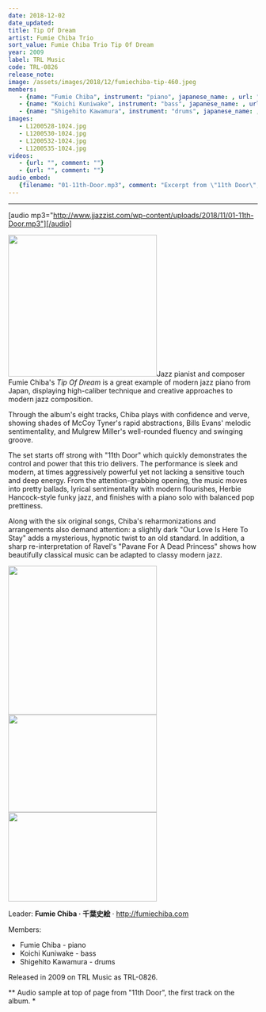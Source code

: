 ```yaml
---
date: 2018-12-02
date_updated: 
title: Tip Of Dream
artist: Fumie Chiba Trio
sort_value: Fumie Chiba Trio Tip Of Dream
year: 2009
label: TRL Music
code: TRL-0826
release_note: 
image: /assets/images/2018/12/fumiechiba-tip-460.jpeg
members:
   - {name: "Fumie Chiba", instrument: "piano", japanese_name: , url: ""}
   - {name: "Koichi Kuniwake", instrument: "bass", japanese_name: , url: ""}
   - {name: "Shigehito Kawamura", instrument: "drums", japanese_name: , url: ""}
images: 
   - L1200528-1024.jpg
   - L1200530-1024.jpg
   - L1200532-1024.jpg
   - L1200535-1024.jpg
videos: 
   - {url: "", comment: ""}
   - {url: "", comment: ""}
audio_embed:
   {filename: "01-11th-Door.mp3", comment: "Excerpt from \"11th Door\", the first track on the album:"}
---
```

---
[audio mp3="http://www.jjazzist.com/wp-content/uploads/2018/11/01-11th-Door.mp3"][/audio]

<a href="http://www.jjazzist.com/wp-content/uploads/2018/11/L1200528.jpg"><img class="size-medium wp-image-3115 alignright" src="http://www.jjazzist.com/wp-content/uploads/2018/11/L1200528-300x286.jpg" alt="" width="300" height="286" /></a>Jazz pianist and composer Fumie Chiba's *Tip Of Dream* is a great example of modern jazz piano from Japan, displaying high-caliber technique and creative approaches to modern jazz composition.

Through the album's eight tracks, Chiba plays with confidence and verve, showing shades of McCoy Tyner's rapid abstractions, Bills Evans' melodic sentimentality, and Mulgrew Miller's well-rounded fluency and swinging groove.

The set starts off strong with "11th Door" which quickly demonstrates the control and power that this trio delivers. The performance is sleek and modern, at times aggressively powerful yet not lacking a sensitive touch and deep energy. From the attention-grabbing opening, the music moves into pretty ballads, lyrical sentimentality with modern flourishes, Herbie Hancock-style funky jazz, and finishes with a piano solo with balanced pop prettiness.

Along with the six original songs, Chiba's reharmonizations and arrangements also demand attention: a slightly dark "Our Love Is Here To Stay" adds a mysterious, hypnotic twist to an old standard. In addition, a sharp re-interpretation of Ravel's "Pavane For A Dead Princess" shows how beautifully classical music can be adapted to classy modern jazz.

<a href="http://www.jjazzist.com/wp-content/uploads/2018/11/L1200530.jpg"><img class="alignnone size-medium wp-image-3116" src="http://www.jjazzist.com/wp-content/uploads/2018/11/L1200530-300x300.jpg" alt="" width="300" height="300" /></a><a href="http://www.jjazzist.com/wp-content/uploads/2018/11/L1200532.jpg"><img class="alignnone size-medium wp-image-3117" src="http://www.jjazzist.com/wp-content/uploads/2018/11/L1200532-300x197.jpg" alt="" width="300" height="197" /></a><a href="http://www.jjazzist.com/wp-content/uploads/2018/11/L1200535.jpg"><img class="alignnone size-medium wp-image-3118" src="http://www.jjazzist.com/wp-content/uploads/2018/11/L1200535-300x180.jpg" alt="" width="300" height="180" /></a>

Leader: <strong>Fumie Chiba · 千葉史絵</strong> · <a href="http://fumiechiba.com">http://fumiechiba.com</a>

Members:
<ul>
 	<li>Fumie Chiba - piano</li>
 	<li>Koichi Kuniwake - bass</li>
 	<li>Shigehito Kawamura - drums</li>
</ul>
Released in 2009 on TRL Music as TRL-0826.

** Audio sample at top of page from "11th Door", the first track on the album. *

